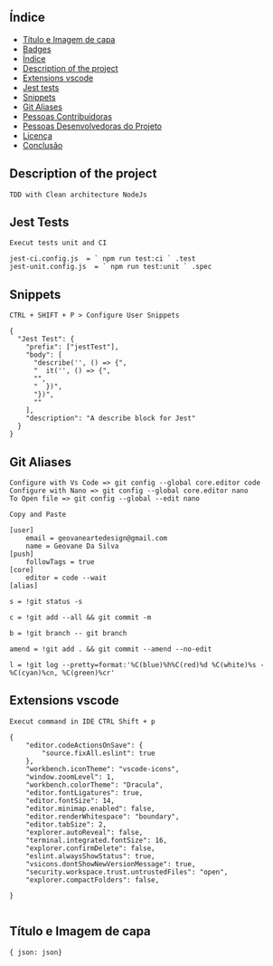 ## Índice 

* [Título e Imagem de capa](#Título-e-Imagem-de-capa)
* [Badges](#badges)
* [Índice](#índice)
* [Description of the project](#description-of-the-project)
* [Extensions vscode](#extensions-vscode)
* [Jest tests](#jest-tests)
* [Snippets](#snippets)
* [Git Aliases](#git-aliases)
* [Pessoas Contribuidoras](#pessoas-contribuidoras)
* [Pessoas Desenvolvedoras do Projeto](#pessoas-desenvolvedoras)
* [Licença](#licença)
* [Conclusão](#conclusão)


## Description of the project 
```
TDD with Clean architecture NodeJs
```


## Jest Tests
```
Execut tests unit and CI

jest-ci.config.js  = ` npm run test:ci ` .test
jest-unit.config.js  = ` npm run test:unit ` .spec

```

## Snippets 
```
CTRL + SHIFT + P > Configure User Snippets

{
  "Jest Test": {
    "prefix": ["jestTest"],
    "body": [
      "describe('', () => {",
      "  it('', () => {",
      "",
      "  })",
      "})",
      ""
    ],
    "description": "A describe block for Jest"
  }
}

```

## Git Aliases 

```
Configure with Vs Code => git config --global core.editor code
Configure with Nano => git config --global core.editor nano
To Open file => git config --global --edit nano

Copy and Paste

[user]
	email = geovaneartedesign@gmail.com
	name = Geovane Da Silva
[push]
	followTags = true
[core]
	editor = code --wait
[alias]

s = !git status -s

c = !git add --all && git commit -m

b = !git branch -- git branch

amend = !git add . && git commit --amend --no-edit

l = !git log --pretty=format:'%C(blue)%h%C(red)%d %C(white)%s - %C(cyan)%cn, %C(green)%cr'

```

## Extensions vscode
```
Execut command in IDE CTRL Shift + p

{
    "editor.codeActionsOnSave": {
        "source.fixAll.eslint": true 
    },
    "workbench.iconTheme": "vscode-icons",
    "window.zoomLevel": 1,
    "workbench.colorTheme": "Dracula",
    "editor.fontLigatures": true,
    "editor.fontSize": 14,
    "editor.minimap.enabled": false,
    "editor.renderWhitespace": "boundary",
    "editor.tabSize": 2,
    "explorer.autoReveal": false,
    "terminal.integrated.fontSize": 16,
    "explorer.confirmDelete": false,
    "eslint.alwaysShowStatus": true,
    "vsicons.dontShowNewVersionMessage": true,
    "security.workspace.trust.untrustedFiles": "open",
    "explorer.compactFolders": false,
    
}


```

## Título e Imagem de capa
``` 
{ json: json}

```